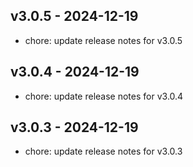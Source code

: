 ## v3.0.5 - 2024-12-19
* chore: update release notes for v3.0.5
## v3.0.4 - 2024-12-19
* chore: update release notes for v3.0.4
## v3.0.3 - 2024-12-19
* chore: update release notes for v3.0.3
